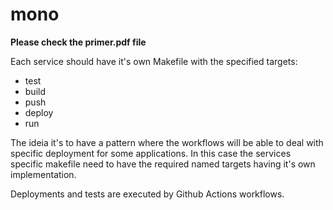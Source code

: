 # mono

**Please check the primer.pdf file**

Each service should have it's own Makefile with the specified targets:
- test
- build
- push
- deploy
- run 

The ideia it's to have a pattern where the workflows will be able to deal with specific deployment for some applications. In this case the services specific makefile need to have the required named targets having it's own implementation. 

Deployments and tests are executed by Github Actions workflows.  
